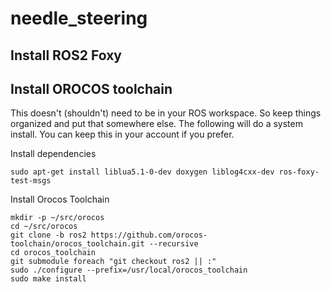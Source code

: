 # needle_steering

## Install ROS2 Foxy

## Install OROCOS toolchain

This doesn't (shouldn't) need to be in your ROS workspace. So keep things organized and put that somewhere else. The following will do a system install. You can keep this in your account if you prefer.

Install dependencies

```shell
sudo apt-get install liblua5.1-0-dev doxygen liblog4cxx-dev ros-foxy-test-msgs 
```

Install Orocos Toolchain

```shell
mkdir -p ~/src/orocos
cd ~/src/orocos
git clone -b ros2 https://github.com/orocos-toolchain/orocos_toolchain.git --recursive
cd orocos_toolchain
git submodule foreach "git checkout ros2 || :"
sudo ./configure --prefix=/usr/local/orocos_toolchain
sudo make install
```
